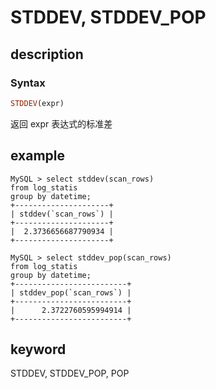 
# STDDEV, STDDEV_POP

## description

### Syntax

```Haskell
STDDEV(expr)
```

返回 expr 表达式的标准差

## example

```plain text
MySQL > select stddev(scan_rows)
from log_statis
group by datetime;
+---------------------+
| stddev(`scan_rows`) |
+---------------------+
|  2.3736656687790934 |
+---------------------+

MySQL > select stddev_pop(scan_rows)
from log_statis
group by datetime;
+-------------------------+
| stddev_pop(`scan_rows`) |
+-------------------------+
|      2.3722760595994914 |
+-------------------------+
```

## keyword

STDDEV, STDDEV_POP, POP
